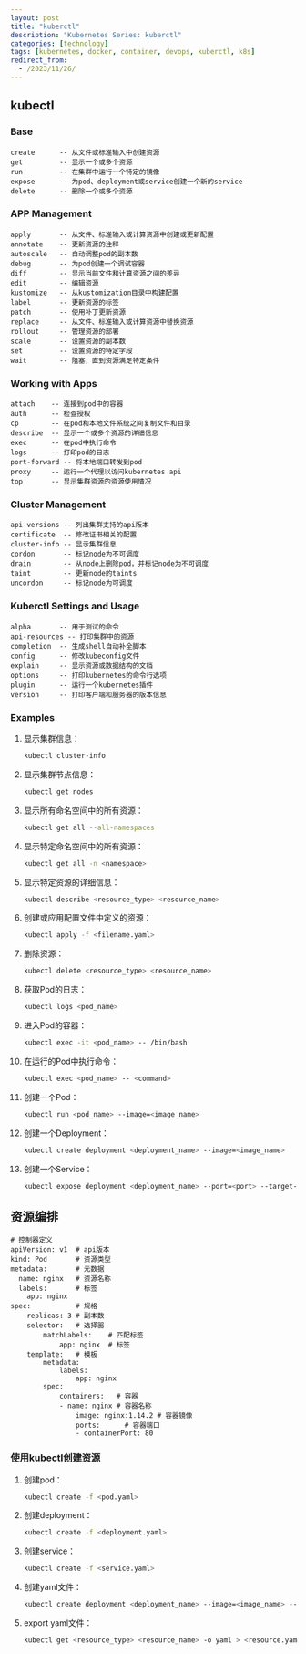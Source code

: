 ```yaml
---
layout: post
title: "kuberctl"
description: "Kubernetes Series: kuberctl"
categories: [technology]
tags: [kubernetes, docker, container, devops, kuberctl, k8s]
redirect_from:
  - /2023/11/26/
---
```


## kubectl

### Base
```
create      -- 从文件或标准输入中创建资源
get         -- 显示一个或多个资源
run         -- 在集群中运行一个特定的镜像
expose      -- 为pod、deployment或service创建一个新的service
delete      -- 删除一个或多个资源
```
### APP Management
```
apply       -- 从文件、标准输入或计算资源中创建或更新配置
annotate    -- 更新资源的注释
autoscale   -- 自动调整pod的副本数
debug       -- 为pod创建一个调试容器
diff        -- 显示当前文件和计算资源之间的差异
edit        -- 编辑资源
kustomize   -- 从kustomization目录中构建配置
label       -- 更新资源的标签
patch       -- 使用补丁更新资源
replace     -- 从文件、标准输入或计算资源中替换资源
rollout     -- 管理资源的部署
scale       -- 设置资源的副本数
set         -- 设置资源的特定字段
wait        -- 阻塞，直到资源满足特定条件
```

### Working with Apps
```
attach    -- 连接到pod中的容器
auth      -- 检查授权
cp        -- 在pod和本地文件系统之间复制文件和目录
describe  -- 显示一个或多个资源的详细信息
exec      -- 在pod中执行命令
logs      -- 打印pod的日志
port-forward -- 将本地端口转发到pod
proxy     -- 运行一个代理以访问kubernetes api
top       -- 显示集群资源的资源使用情况
```

### Cluster Management
```
api-versions -- 列出集群支持的api版本
certificate  -- 修改证书相关的配置
cluster-info -- 显示集群信息
cordon       -- 标记node为不可调度
drain        -- 从node上删除pod，并标记node为不可调度
taint        -- 更新node的taints
uncordon     -- 标记node为可调度
```

### Kuberctl Settings and Usage
```
alpha       -- 用于测试的命令
api-resources -- 打印集群中的资源
completion  -- 生成shell自动补全脚本
config      -- 修改kubeconfig文件
explain     -- 显示资源或数据结构的文档
options     -- 打印kubernetes的命令行选项
plugin      -- 运行一个kubernetes插件
version     -- 打印客户端和服务器的版本信息
```

### Examples

1. 显示集群信息：
    ```bash
    kubectl cluster-info
    ```

2. 显示集群节点信息：
    ```bash
    kubectl get nodes
    ```

3. 显示所有命名空间中的所有资源：
    ```bash
    kubectl get all --all-namespaces
    ```

4. 显示特定命名空间中的所有资源：
    ```bash
    kubectl get all -n <namespace>
    ```

5. 显示特定资源的详细信息：
    ```bash
    kubectl describe <resource_type> <resource_name>
    ```

6. 创建或应用配置文件中定义的资源：
    ```bash
    kubectl apply -f <filename.yaml>
    ```

7. 删除资源：
    ```bash
    kubectl delete <resource_type> <resource_name>
    ```

8. 获取Pod的日志：
    ```bash
    kubectl logs <pod_name>
    ```

9. 进入Pod的容器：
    ```bash
    kubectl exec -it <pod_name> -- /bin/bash
    ```

10. 在运行的Pod中执行命令：
    ```bash
    kubectl exec <pod_name> -- <command>
    ```

11. 创建一个Pod：
    ```bash
    kubectl run <pod_name> --image=<image_name>
    ```

12. 创建一个Deployment：
    ```bash
    kubectl create deployment <deployment_name> --image=<image_name>
    ```

13. 创建一个Service：
    ```bash
    kubectl expose deployment <deployment_name> --port=<port> --target-port=<target_port>
    ```

## 资源编排

```
# 控制器定义
apiVersion: v1  # api版本
kind: Pod       # 资源类型
metadata:       # 元数据
  name: nginx   # 资源名称
  labels:       # 标签
    app: nginx
spec:           # 规格
    replicas: 3 # 副本数
    selector:   # 选择器
        matchLabels:    # 匹配标签
            app: nginx  # 标签
    template:   # 模板
        metadata:
            labels:
                app: nginx
        spec:
            containers:   # 容器
            - name: nginx # 容器名称
                image: nginx:1.14.2 # 容器镜像
                ports:      # 容器端口
                - containerPort: 80
```

### 使用kubectl创建资源

1. 创建pod：
    ```bash
    kubectl create -f <pod.yaml>
    ```

2. 创建deployment：
    ```bash
    kubectl create -f <deployment.yaml>
    ```

3. 创建service：
    ```bash
    kubectl create -f <service.yaml>
    ```

4. 创建yaml文件：
    ```bash
    kubectl create deployment <deployment_name> --image=<image_name> --dry-run=client -o yaml > <deployment.yaml>
    ```

5. export yaml文件：
    ```bash
    kubectl get <resource_type> <resource_name> -o yaml > <resource.yaml>
    ```
